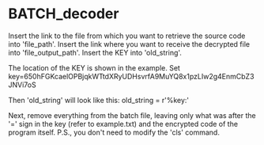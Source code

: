 # BATCH_decoder

Insert the link to the file from which you want to retrieve the source code into 'file_path'.
Insert the link where you want to receive the decrypted file into 'file_output_path'.
Insert the KEY into 'old_string'.

The location of the KEY is shown in the example.
Set key=650hFGKcaelOPBjqkWTtdXRyUDHsvrfA9MuYQ8x1pzLIw2g4EnmCbZ3JNVi7oS

Then 'old_string' will look like this:
old_string = r'%key:'

Next, remove everything from the batch file, leaving only what was after the '=' sign in the key (refer to example.txt) and the encrypted code of the program itself.
P.S., you don't need to modify the 'cls' command.
